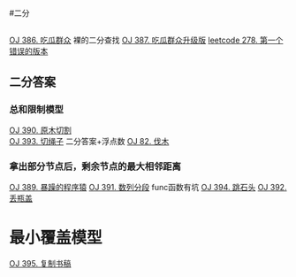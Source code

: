 #二分

## 
[OJ 386. 吃瓜群众](https://oj.haizeix.com/problem/386) 裸的二分查找
[OJ 387. 吃瓜群众升级版](https://oj.haizeix.com/problem/387)
[leetcode 278. 第一个错误的版本](https://leetcode.cn/problems/first-bad-version/)




## 二分答案
### 总和限制模型
[OJ 390. 原木切割](https://oj.haizeix.com/problem/390)  
[OJ 393. 切绳子](https://oj.haizeix.com/problem/393) 二分答案+浮点数
[OJ 82. 伐木](https://oj.haizeix.com/problem/82)
### 拿出部分节点后，剩余节点的最大相邻距离
[OJ 389. 暴躁的程序猿](https://oj.haizeix.com/problem/389)
[OJ 391. 数列分段](https://oj.haizeix.com/problem/391)  func函数有坑
[OJ 394. 跳石头](https://oj.haizeix.com/problem/394)
[OJ 392. 丢瓶盖](https://oj.haizeix.com/problem/392) 
# 最小覆盖模型
[OJ 395. 复制书稿](https://oj.haizeix.com/problem/395)